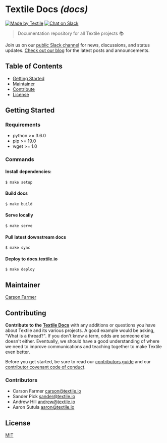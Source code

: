 # Textile Docs _(docs)_

[![Made by Textile](https://img.shields.io/badge/made%20by-Textile-informational.svg?style=popout-square)](https://textile.io)
[![Chat on Slack](https://img.shields.io/badge/slack-slack.textile.io-informational.svg?style=popout-square)](https://slack.textile.io)

> Documentation repository for all Textile projects 📚

Join us on our [public Slack channel](https://slack.textile.io/) for news, discussions, and status updates. [Check out our blog](https://medium.com/textileio) for the latest posts and announcements.

## Table of Contents

- [Getting Started](#getting-started)
- [Maintainer](#maintainer)
- [Contribute](#contribute)
- [License](#license)

## Getting Started

### Requirements

- python >= 3.6.0
- pip >= 19.0
- wget >= 1.0

### Commands

#### Install dependencies:

    $ make setup

#### Build docs

    $ make build

#### Serve locally

    $ make serve

#### Pull latest downstream docs

    $ make sync

#### Deploy to docs.textile.io

    $ make deploy

## Maintainer

[Carson Farmer](https://github.com/carsonfarmer)

## Contributing

**Contribute to the [Textile Docs](https://github.com/textileio/docs)** with any additions or questions you have about Textile and its various projects. A good example would be asking, "What is a thread?". If you don't know a term, odds are someone else doesn't either. Eventually, we should have a good understanding of where we need to improve communications and teaching together to make Textile even better.

Before you get started, be sure to read our [contributors guide](CONTRIBUTING.md) and our [contributor covenant code of conduct](CODE_OF_CONDUCT.md).

### Contributors

* Carson Farmer <carson@textile.io>
* Sander Pick <sander@textile.io>
* Andrew Hill <andrew@textile.io>
* Aaron Sutula <aaron@textile.io>

## License

[MIT](LICENSE)
